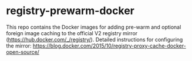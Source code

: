 # registry-prewarm-docker
This repo contains the Docker images for adding pre-warm and optional foreign image caching to the official V2 registry mirror (https://hub.docker.com/_/registry/). Detailed instructions for configuring the mirror: https://blog.docker.com/2015/10/registry-proxy-cache-docker-open-source/
